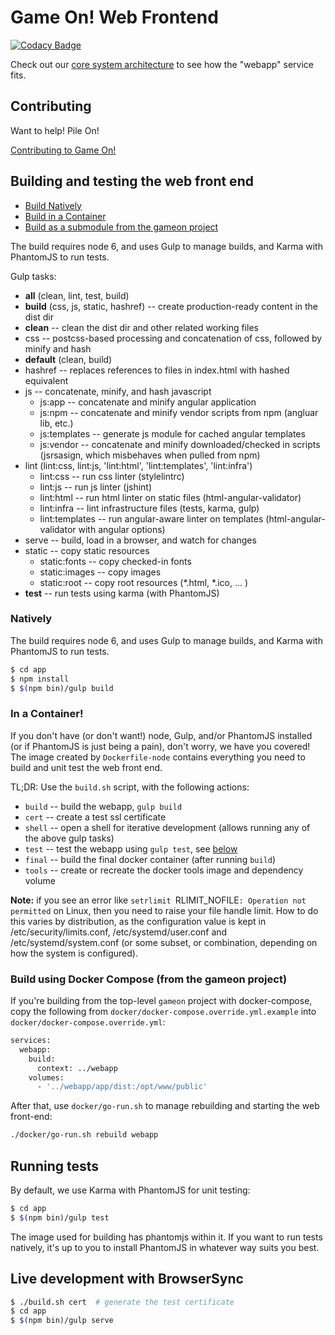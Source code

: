 # Game On! Web Frontend

[![Codacy Badge](https://api.codacy.com/project/badge/grade/97dba9bf5a944578b56831a974f225fa)](https://www.codacy.com/app/gameontext/gameon-webapp)

Check out our [core system architecture](https://book.gameontext.org/microservices/) to see how the "webapp" service fits.

## Contributing

Want to help! Pile On! 

[Contributing to Game On!](https://github.com/gameontext/gameon/blob/master/CONTRIBUTING.md)

## Building and testing the web front end 

* [Build Natively](#natively)
* [Build in a Container](#in-a-container)
* [Build as a submodule from the gameon project](#build-using-docker-compose-from-the-gameon-project)

The build requires node 6, and uses Gulp to manage builds, and Karma with PhantomJS to run tests.

Gulp tasks:

* **all** (clean, lint, test, build)
* **build** (css, js, static, hashref) -- create production-ready content in the dist dir
* **clean** -- clean the dist dir and other related working files
* css -- postcss-based processing and concatenation of css, followed by minify and hash
* **default** (clean, build)
* hashref -- replaces references to files in index.html with hashed equivalent
* js --  concatenate, minify, and hash javascript
  - js:app -- concatenate and minify angular application
  - js:npm -- concatenate and minify vendor scripts from npm (angluar lib, etc.)
  - js:templates -- generate js module for cached angular templates
  - js:vendor -- concatenate and minify downloaded/checked in scripts (jsrsasign, which misbehaves when pulled from npm)
* lint (lint:css, lint:js, 'lint:html', 'lint:templates', 'lint:infra')
  - lint:css -- run css linter (stylelintrc)
  - lint:js -- run js linter (jshint)
  - lint:html -- run html linter on static files (html-angular-validator)
  - lint:infra -- lint infrastructure files (tests, karma, gulp)
  - lint:templates --  run angular-aware linter on templates (html-angular-validator with angular options)
* serve -- build, load in a browser, and watch for changes
* static -- copy static resources
  - static:fonts -- copy checked-in fonts
  - static:images -- copy images
  - static:root -- copy root resources (*.html, *.ico, ... )
* **test** -- run tests using karma (with PhantomJS)

### Natively

The build requires node 6, and uses Gulp to manage builds, and Karma with PhantomJS to run tests.

```bash
$ cd app
$ npm install
$ $(npm bin)/gulp build
```

### In a Container!

If you don't have (or don't want!) node, Gulp, and/or PhantomJS installed (or if PhantomJS is just being a pain), don't worry, we have you covered! The image created by `Dockerfile-node` contains everything you need to build and unit test the web front end.

TL;DR: Use the `build.sh` script, with the following actions:
  
  - `build` -- build the webapp, `gulp build`
  - `cert`  -- create a test ssl certificate
  - `shell` -- open a shell for iterative development (allows running any of the above gulp tasks)
  - `test`  -- test the webapp using `gulp test`, see [below](#running-tests)  
  - `final` -- build the final docker container (after running `build`)
  - `tools` -- create or recreate the docker tools image and dependency volume

**Note:** if you see an error like `setrlimit `RLIMIT_NOFILE`: Operation not permitted` on Linux, then you need to raise your file handle limit. How to do this varies by distribution, as the configuration value is kept in /etc/security/limits.conf, /etc/systemd/user.conf and /etc/systemd/system.conf (or some subset, or combination, depending on how the system is configured). 


### Build using Docker Compose (from the gameon project)

If you're building from the top-level `gameon` project with docker-compose, copy the following from `docker/docker-compose.override.yml.example` into `docker/docker-compose.override.yml`:

```bash
services:
  webapp:
    build:
      context: ../webapp
    volumes:
      - '../webapp/app/dist:/opt/www/public'
```

After that, use `docker/go-run.sh` to manage rebuilding and starting the web front-end:

```bash
./docker/go-run.sh rebuild webapp
```

## Running tests

By default, we use Karma with PhantomJS for unit testing:

```bash
$ cd app
$ $(npm bin)/gulp test
```

The image used for building has phantomjs within it. If you want to run tests natively, it's up to you to install PhantomJS in whatever way suits you best.

## Live development with BrowserSync

```bash
$ ./build.sh cert  # generate the test certificate
$ cd app
$ $(npm bin)/gulp serve
```
